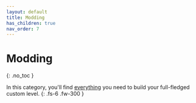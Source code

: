 ```yaml
---
layout: default
title: Modding
has_children: true
nav_order: 7
---
```


# Modding
{: .no_toc }

In this category, you'll find <u>everything</u> you need to build your full-fledged custom level.<!-- more -->
{: .fs-6 .fw-300 }
